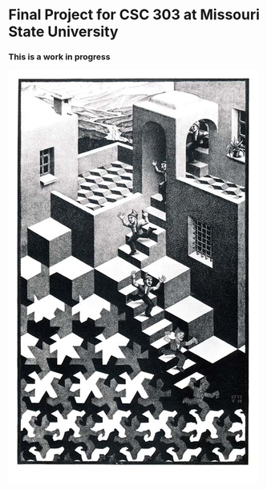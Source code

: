 # Final Project for CSC 303 at Missouri State University

### This is a work in progress

![Game inspo art by M.C. Escher](pics/escher.jpg)
